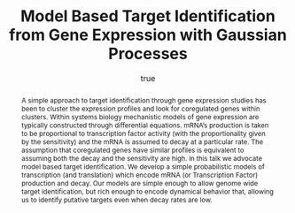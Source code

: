 ---
abstract: "A simple approach to target identification through gene expression studies
  has been to cluster the expression profiles and look for coregulated genes within
  clusters. Within systems biology mechanistic models of gene expression are typically
  constructed through differential equations. mRNA\u2019s production is taken to be
  proportional to transcription factor activity (with the proportionality given by
  the sensitivity) and the mRNA is assumed to decay at a particular rate. The assumption
  that coregulated genes have similar profiles is equivalent to assuming both the
  decay and the sensitivity are high. In this talk we advocate model based target
  identification. We develop a simple probabilistic models of transcription (and translation)
  which encode mRNA (or Transcription Factor) production and decay. Our models are
  simple enough to allow genome wide target identification, but rich enough to encode
  dynamical behavior that, allowing us to identify putative targets even when decay
  rates are low."
author:
- family: Lawrence
  given: Neil D.
  gscholar: r3SJcvoAAAAJ
  institute: University of Sheffield
  twitter: lawrennd
  url: http://inverseprobability.com
categories:
- Lawrence-napoli09
day: '28'
errata: []
extras: []
key: Lawrence-napoli09
layout: talk
linkpdf: ftp://ftp.dcs.shef.ac.uk/home/neil/ode_napoli09.pdf
month: 10
published: 2009-10-28
section: pre
title: Model Based Target Identification from Gene Expression with <span>G</span>aussian
  Processes
venue: BioDN@work '09, Computational Biology \& Bioinformatics, University of Naples
  ``Federico II''
year: '2009'
---